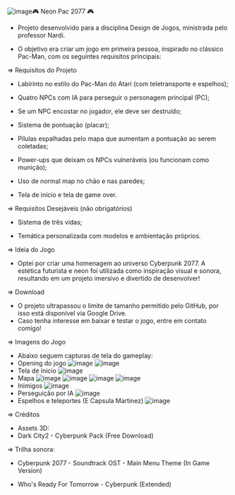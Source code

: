 ![image](https://github.com/user-attachments/assets/744de55b-d8cf-421d-9fd7-8866efce7a22)🎮 Neon Pac 2077 🎮 
- Projeto desenvolvido para a disciplina Design de Jogos, ministrada pelo professor Nardi.

- O objetivo era criar um jogo em primeira pessoa, inspirado no clássico Pac-Man, com os seguintes requisitos principais:

=> Requisitos do Projeto
- Labirinto no estilo do Pac-Man do Atari (com teletransporte e espelhos);

- Quatro NPCs com IA para perseguir o personagem principal (PC);

- Se um NPC encostar no jogador, ele deve ser destruído;

- Sistema de pontuação (placar);

- Pílulas espalhadas pelo mapa que aumentam a pontuação ao serem coletadas;

- Power-ups que deixam os NPCs vulneráveis (ou funcionam como munição);

- Uso de normal map no chão e nas paredes;

- Tela de início e tela de game over.

=> Requisitos Desejáveis (não obrigatórios)
- Sistema de três vidas;

- Temática personalizada com modelos e ambientação próprios.

=> Ideia do Jogo
- Optei por criar uma homenagem ao universo Cyberpunk 2077. A estética futurista e neon foi utilizada como inspiração visual e sonora, resultando em um projeto imersivo e divertido de desenvolver!

=> Download
- O projeto ultrapassou o limite de tamanho permitido pelo GitHub, por isso está disponível via Google Drive.
- Caso tenha interesse em baixar e testar o jogo, entre em contato comigo!

=> Imagens do Jogo
- Abaixo seguem capturas de tela do gameplay:
- Opening do jogo
![image](https://github.com/user-attachments/assets/58895baf-0405-4c62-9f84-19228af14550)
![image](https://github.com/user-attachments/assets/de205567-bee8-47ef-8240-5daa2c79dafe)
- Tela de ínicio 
![image](https://github.com/user-attachments/assets/093fdb3d-a5c2-4335-9738-9fbeffd24cac)
- Mapa
  ![image](https://github.com/user-attachments/assets/91335f3d-cdfb-4a2e-8952-15f851c4b1e7)
  ![image](https://github.com/user-attachments/assets/c0d9f200-dd18-4899-bc1a-475faf2367ca)
  ![image](https://github.com/user-attachments/assets/738cc453-874f-4609-957f-fdf92777d165)
  ![image](https://github.com/user-attachments/assets/e93a90c6-fe70-40a3-a9f1-8c49eaf3b3e4)
- Inimigos
  ![image](https://github.com/user-attachments/assets/7e98848e-6c15-4d80-8301-67160489a9c5)
- Perseguição por IA
  ![image](https://github.com/user-attachments/assets/9f223b83-483f-4b9b-8bbf-fa8452de0b87)
- Espelhos e teleportes (E Capsula Martinez)
  ![image](https://github.com/user-attachments/assets/dc45a164-ae72-40af-a595-2d65a07f403c)



=> Créditos
- Assets 3D:
- Dark City2 - Cyberpunk Pack (Free Download)

=> Trilha sonora:

- Cyberpunk 2077 - Soundtrack OST - Main Menu Theme (In Game Version)

- Who's Ready For Tomorrow - Cyberpunk (Extended)
